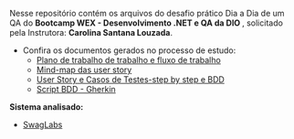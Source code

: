 

<div>
  
  <p align="left">
    Nesse repositório contém os arquivos do desafio prático Dia a Dia de um QA do <b>Bootcamp WEX - Desenvolvimento .NET e QA da DIO </b>, solicitado pela Instrutora: <b>Carolina Santana Louzada</b>.</p>
    
- Confira os documentos gerados no processo de estudo: 
  - <a href='https://github.com/dayane-rosas/O-dia-a-dia-de-um-QA/tree/main/Desafio-Dia-a-Dia-de-um-QA/1-Plano%20de%20Trabalho%20e%20fluxo%20de%20trabalho'>Plano de trabalho de trabalho e fluxo de trabalho</a>
  - <a href='https://github.com/dayane-rosas/O-dia-a-dia-de-um-QA/tree/main/Desafio-Dia-a-Dia-de-um-QA/2-Mind-map%20da%20user%20story%20Login'>Mind-map das user story </a>
  - <a href='https://github.com/dayane-rosas/O-dia-a-dia-de-um-QA/tree/main/Desafio-Dia-a-Dia-de-um-QA/3-User%20Story%20e%20Casos%20de%20Testes-steb%20by%20step%20e%20BDD'>User Story e Casos de Testes-step by step e BDD</a>
  - <a href='https://github.com/dayane-rosas/O-dia-a-dia-de-um-QA/tree/main/Desafio-Dia-a-Dia-de-um-QA/4-Script%20BDD%20-%20Gherkin'>Script BDD - Gherkin</a>
  
<b> Sistema analisado:</b>
  
   - <a href="https://www.saucedemo.com/">SwagLabs</a>
  
